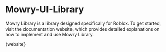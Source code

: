 # Mowry-UI-Library
Mowry Library is a library designed specifically for Roblox. To get started, visit the documentation website, which provides detailed explanations on how to implement and use Mowry Library.

{website}
